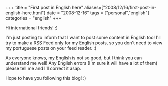 +++
title = "First post in English here"
aliases=["2008/12/16/first-post-in-english-here.html"]
date = "2008-12-16"
tags = ["personal","english"]
categories = "english"
+++

Hi international friends! :)

I'm just posting to inform that I want to post some content in English
too! I'll try to make a RSS Feed only for my English posts, so you
don't need to view my portuguese posts on your feed reader. :)

As everyone knows, my English is not so good, but I think you can
understand me well! Any English errors (I'm sure it will have a lot of
them) please tell me and I'll correct it asap.

Hope to have you following this blog! :)
